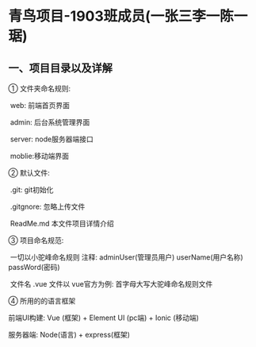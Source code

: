 # 青鸟项目-1903班成员(一张三李一陈一琚)

## 一、项目目录以及详解

① 文件夹命名规则:

​	web: 前端首页界面

​	admin: 后台系统管理界面

​	server: node服务器端接口

​	moblie:移动端界面

② 默认文件:

​	.git: git初始化

​	.gitgnore: 忽略上传文件

​	ReadMe.md 本文件项目详情介绍

③ 项目命名规范:

​	一切以小驼峰命名规则 注释:  adminUser(管理员用户) userName(用户名称) passWord(密码)

​	文件名 .vue 文件以 vue官方为例: 首字母大写大驼峰命名规则文件

④ 所用的的语言框架

前端UI构建: Vue (框架) + Element UI (pc端) + Ionic (移动端) 

服务器端: Node(语言) + express(框架)

